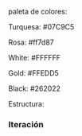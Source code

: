 paleta de colores:



Turquesa: #07C9C5

Rosa: #ff7d87

White: #FFFFFF

Gold: #FFEDD5

Black: #262022


Estructura: 

  <h3 class=" f3 lh-copy mb0 pl2 fw5 lookhere ">Iteración</h3>
  <section class="cf pa3 mt0 pt0 fw3 mt0">
    <div class="fl w-100 w-100-m w-75-l f3-l f4-ns ">
      <p />
    </div>
  </section>